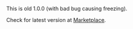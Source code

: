 
This is old 1.0.0 (with bad bug causing freezing).

Check for latest version at [Marketplace](http://marketplace.eclipse.org/content/github-flavored-markdown-viewer-plugin-update-site).